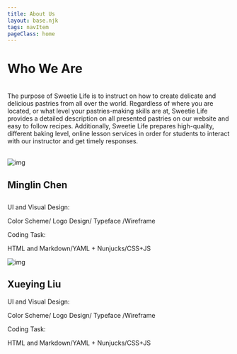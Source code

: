 ```yaml
---
title: About Us
layout: base.njk
tags: navItem
pageClass: home
---
```

<main>
  <selection class="whoweare">
  <h1 class="">Who We Are</h1>
      <p><br>The purpose of Sweetie Life is to instruct on how to create delicate and delicious pastries from all over the world. Regardless of where you are located, or what level your pastries-making skills are at, Sweetie Life provides a detailed description on all presented pastries on our website and easy to follow recipes. Additionally, Sweetie Life prepares high-quality, different baking level, online lesson services in order for students to interact with our instructor and get timely responses. <br><br>
</p>
  </selection>
  <selection class="aboutus-card">
   <div class="person-card">
       <div class="person-card-image">
      <img src="/images/ml.jpg" alt="img">
   </div>
    <div class="person-card-content">
  <h2 class="name">Minglin Chen </h2>
  <h2> </h2>
 <p> UI and Visual Design:</p>
 <p> Color Scheme/ Logo Design/ Typeface /Wireframe</p>
 <p> Coding Task: </p>
 <p> HTML and Markdown/YAML + Nunjucks/CSS+JS</p>
    </div>
 </div>

 <div class="person-card">
   <div class="person-card-image">
      <img src="/images/lxy.JPG" alt="img">
   </div>
   <div class="person-card-content">
  <h2 class="name">Xueying Liu</h2>
 <p> UI and Visual Design:</p>
 <p> Color Scheme/ Logo Design/ Typeface /Wireframe</p>
 <p> Coding Task: </p>
 <p> HTML and Markdown/YAML + Nunjucks/CSS+JS</p>
   </div>
 </div>
  </selection>
 
 
 
</main>